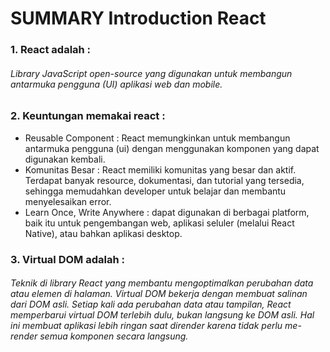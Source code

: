 #  SUMMARY Introduction React
### 1. React adalah : 
###### Library JavaScript open-source yang digunakan untuk membangun antarmuka pengguna (UI) aplikasi web dan mobile.

### 2. Keuntungan memakai react : 
- Reusable Component : React memungkinkan untuk membangun antarmuka pengguna (ui) dengan menggunakan komponen yang dapat digunakan kembali.
- Komunitas Besar : React memiliki komunitas yang besar dan aktif. Terdapat banyak resource, dokumentasi, dan tutorial yang tersedia, sehingga memudahkan developer untuk belajar dan membantu menyelesaikan error.
- Learn Once, Write Anywhere : dapat digunakan di berbagai platform, baik itu untuk pengembangan web, aplikasi seluler (melalui React Native), atau bahkan aplikasi desktop.

### 3. Virtual DOM adalah : 
###### Teknik di library React yang membantu mengoptimalkan perubahan data atau elemen di halaman. Virtual DOM bekerja dengan membuat salinan dari DOM asli. Setiap kali ada perubahan data atau tampilan, React memperbarui virtual DOM terlebih dulu, bukan langsung ke DOM asli. Hal ini membuat aplikasi lebih ringan saat dirender karena tidak perlu me-render semua komponen secara langsung.